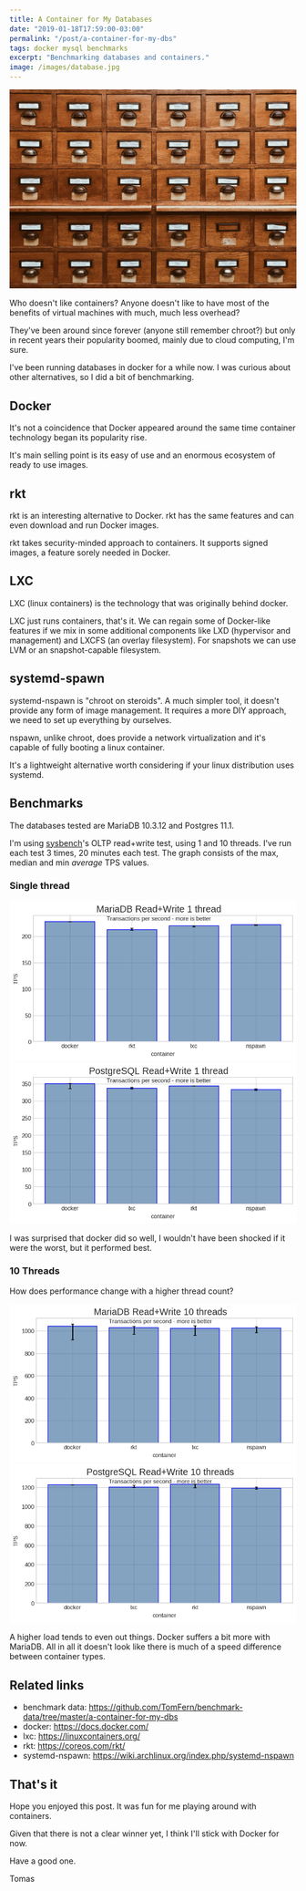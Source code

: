```yaml
---
title: A Container for My Databases
date: "2019-01-18T17:59:00-03:00"
permalink: "/post/a-container-for-my-dbs"
tags: docker mysql benchmarks
excerpt: "Benchmarking databases and containers."
image: /images/database.jpg
---
```


![](/images/database.jpg)

Who doesn't like containers? Anyone doesn't like to have most of the benefits of virtual machines with much, much less overhead?

They've been around since forever (anyone still remember chroot?)
but only in recent years their popularity boomed, mainly due to cloud computing, I'm sure.

I've been running databases in docker for a while now. I was curious about other alternatives, so I did a bit of benchmarking.


## Docker

It's not a coincidence that Docker appeared around the same time container technology began its popularity rise.

It's main selling point is its easy of use and an enormous ecosystem of ready to use images.


## rkt

rkt is an interesting alternative to Docker. rkt has the same features and can even download and run Docker images.

rkt takes security-minded approach to containers. It supports signed images, a feature sorely needed in Docker.


## LXC

LXC (linux containers) is the technology that was originally behind docker.

LXC just runs containers, that's it. We can regain some of Docker-like features if we mix in some additional
components like LXD (hypervisor and management) and LXCFS (an overlay filesystem).
For snapshots we can use LVM or an snapshot-capable filesystem.


## systemd-spawn

systemd-nspawn is "chroot on steroids".
A much simpler tool, it doesn't provide any form of image management. It requires a more DIY approach, we need to set up everything by ourselves.

nspawn, unlike chroot, does provide a network virtualization and it's capable of fully booting a linux container.

It's a lightweight alternative worth considering if your linux distribution uses systemd.


## Benchmarks

The databases tested are MariaDB 10.3.12 and Postgres 11.1.

I'm using [sysbench](./sysbench-guide-2)'s OLTP read+write test, using 1 and 10 threads.
I've run each test 3 times, 20 minutes each test. The graph consists of the max, median and min _average_ TPS values.


### Single thread

![MariaDB 1 Thread](/images/plots/a-container-for-my-dbs/mariadb-rw-1.png)
![PostgreSQL - 1 thread](/images/plots/a-container-for-my-dbs/postgres-rw-1.png)

I was surprised that docker did so well, I wouldn't have been shocked if it were the worst, but it performed best.


### 10 Threads

How does performance change with a higher thread count?

![MariaDB - 10 threads](/images/plots/a-container-for-my-dbs/mariadb-rw-10.png)
![PostgreSQL - 10 threads](/images/plots/a-container-for-my-dbs/postgres-rw-10.png)

A higher load tends to even out things. Docker suffers a bit more with MariaDB.
All in all it doesn't look like there is much of a speed difference between container types.


## Related links

-   benchmark data:  <https://github.com/TomFern/benchmark-data/tree/master/a-container-for-my-dbs>
-   docker: <https://docs.docker.com/>
-   lxc: <https://linuxcontainers.org/>
-   rkt: <https://coreos.com/rkt/>
-   systemd-nspawn: <https://wiki.archlinux.org/index.php/systemd-nspawn>


## That's it

Hope you enjoyed this post. It was fun for me playing around with containers.

Given that there is not a clear winner yet, I think I'll stick with Docker for now.

Have a good one.

Tomas
